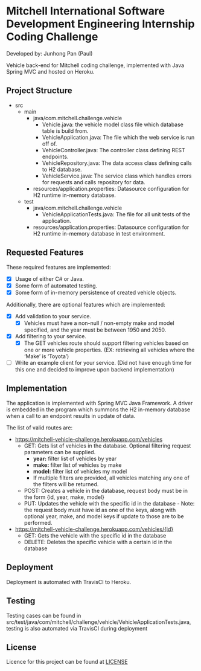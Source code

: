 # Mitchell International Software Development Engineering Internship Coding Challenge

Developed by: Junhong Pan (Paul)

Vehicle back-end for Mitchell coding challenge, implemented with Java Spring MVC and hosted on Heroku.

## Project Structure
 - src
    - main
        - java/com.mitchell.challenge.vehicle
            - Vehicle.java: the vehicle model class file which database table is build from.
            - VehicleApplication.java: The file which the web service is run off of.
            - VehicleController.java: The controller class defining REST endpoints.
            - VehicleRepository.java: The data access class defining calls to H2 database.
            - VehicleService.java: The service class which handles errors for requests and calls repository for data.
        - resources/application.properties: Datasource configuration for H2 runtime in-memory database.
    - test
        - java/com.mitchell.challenge.vehicle
            - VehicleApplicationTests.java: The file for all unit tests of the application.
        - resources/application.properties: Datasource configuration for H2 runtime in-memory database in test
        environment.


## Requested Features
These required features are implemented:
 - [x] Usage of either C# or Java.
 - [x] Some form of automated testing.
 - [x] Some form of in-memory persistence of created vehicle objects.

Additionally, there are optional features which are implemented:
 - [x] Add validation to your service.
    - [x] Vehicles must have a non-null / non-empty make and model specified, and the year must be between
      1950 and 2050.
 - [x] Add filtering to your service.
    - [x] The GET vehicles route should support filtering vehicles based on one or more vehicle properties. (EX:
          retrieving all vehicles where the ‘Make’ is ‘Toyota’)
 - [ ] Write an example client for your service. (Did not have enough time for this one and decided to improve upon
 backend implementation)

## Implementation

The application is implemented with Spring MVC Java Framework. A driver is embedded in the program which summons the H2
in-memory database when a call to an endpoint results in update of data.

The list of valid routes are:
 - https://mitchell-vehicle-challenge.herokuapp.com/vehicles
    - GET: Gets list of vehicles in the database. Optional filtering request parameters can be supplied.
        - **year:** filter list of vehicles by year
        - **make:** filter list of vehicles by make
        - **model:** filter list of vehicles my model
        - If multiple filters are provided, all vehicles matching any one of the filters will be returned.
    - POST: Creates a vehicle in the database, request body must be in the form {id, year, make, model}
    - PUT: Updates the vehicle with the specific id in the database - Note: the request body must have id as one of the
    keys, along with optional year, make, and model keys if update to those are to be performed.
 - https://mitchell-vehicle-challenge.herokuapp.com/vehicles/{id}
    - GET: Gets the vehicle with the specific id in the database
    - DELETE: Deletes the specific vehicle with a certain id in the database
    
## Deployment

Deployment is automated with TravisCI to Heroku.

## Testing

Testing cases can be found in src/test/java/com/mitchell/challenge/vehicle/VehicleApplicationTests.java, testing is also
automated via TravisCI during deployment

## License

Licence for this project can be found at [LICENSE](LICENSE)

